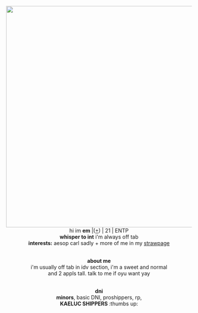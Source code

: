 <p align="center">
    <img width="600" src="https://static.wikia.nocookie.net/id5/images/2/25/GreenhouseConceptArtCN.png/revision/latest/scale-to-width-down/500?cb=20240907094512"
<p align="center">
</br>hi im <b>em</b> |(<a href=https://en.pronouns.page/@Adamilcake>+</a>) | 21 | ENTP
<br><b>whisper to int</b> i'm always off tab 
<br><b>interests:</b> aesop carl sadly + more of me in my <a href=https://emsop.straw.page/>strawpage</a>
<p align="center"> <br><b>about me</b>
 <br>i'm usually off tab in idv section, i'm a sweet and normal 
<br>and 2 appls tall. talk to me if oyu want yay
<p align="center"><br><b>dni</b>
 <br><b>minors</b>, basic DNI, proshippers, rp, <br><b>KAELUC SHIPPERS</b> :thumbs up:
